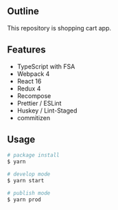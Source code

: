 ## Outline

This repository is shopping cart app.

## Features

- TypeScript with FSA
- Webpack 4
- React 16
- Redux 4
- Recompose
- Prettier / ESLint
- Huskey / Lint-Staged
- commitizen


## Usage

```zsh
# package install
$ yarn

# develop mode
$ yarn start

# publish mode
$ yarn prod
```
